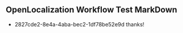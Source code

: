 ## OpenLocalization Workflow Test MarkDown
* 2827cde2-8e4a-4aba-bec2-1df78be52e9d thanks!

<!--HONumber=Aug16_HO2-->


